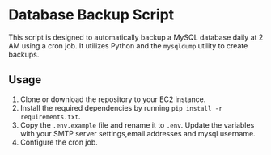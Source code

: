 # Database Backup Script

This script is designed to automatically backup a MySQL database daily at 2 AM using a cron job. It utilizes Python and the `mysqldump` utility to create backups.

## Usage

1. Clone or download the repository to your EC2 instance.
2. Install the required dependencies by running `pip install -r requirements.txt`.
3. Copy the `.env.example` file and rename it to `.env`. Update the variables with your SMTP server settings,email addresses and mysql username.
4. Configure the cron job.

